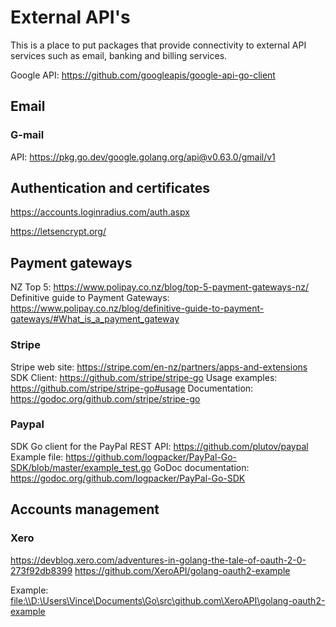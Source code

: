 # External API's

This is a place to put packages that provide connectivity to external API services such as email, banking and billing services.

Google API: <https://github.com/googleapis/google-api-go-client>

## Email

### G-mail

API: <https://pkg.go.dev/google.golang.org/api@v0.63.0/gmail/v1>

## Authentication and certificates

<https://accounts.loginradius.com/auth.aspx>

<https://letsencrypt.org/>


## Payment gateways

NZ Top 5: <https://www.polipay.co.nz/blog/top-5-payment-gateways-nz/>
Definitive guide to Payment Gateways: <https://www.polipay.co.nz/blog/definitive-guide-to-payment-gateways/#What_is_a_payment_gateway>

### Stripe

Stripe web site: <https://stripe.com/en-nz/partners/apps-and-extensions>
SDK Client: <https://github.com/stripe/stripe-go>
Usage examples: <https://github.com/stripe/stripe-go#usage>
Documentation: <https://godoc.org/github.com/stripe/stripe-go>

### Paypal

SDK Go client for the PayPal REST API: <https://github.com/plutov/paypal>
Example file: <https://github.com/logpacker/PayPal-Go-SDK/blob/master/example_test.go>
GoDoc documentation: <https://godoc.org/github.com/logpacker/PayPal-Go-SDK>

## Accounts management

### Xero

<https://devblog.xero.com/adventures-in-golang-the-tale-of-oauth-2-0-273f92db8399>
<https://github.com/XeroAPI/golang-oauth2-example>

Example: <file:\\D:\Users\Vince\Documents\Go\src\github.com\XeroAPI\golang-oauth2-example>

